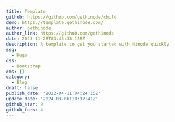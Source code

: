 ```yaml
---
title: Template
github: https://github.com/gethinode/child
demo: https://template.gethinode.com/
author: gethinode
author_link: https://github.com/gethinode
date: 2023-11-28T03:46:33.188Z
description: A template to get you started with Hinode quickly
ssg:
  - Hugo
css:
  - Bootstrap
cms: []
category:
  - Blog
draft: false
publish_date: '2022-04-11T04:24:15Z'
update_date: '2024-03-06T18:17:41Z'
github_star: 9
github_fork: 4
---
```

